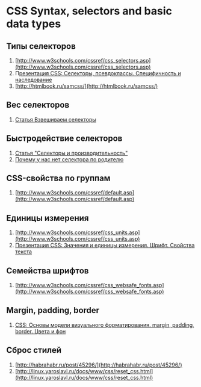 # CSS Syntax, selectors and basic data types
## Типы селекторов
1. [http://www.w3schools.com/cssref/css_selectors.asp](http://www.w3schools.com/cssref/css_selectors.asp)
2. П[резентация CSS: Селекторы, псевдоклассы. Специфичность и наследование](https://events.yandex.ru/lib/talks/560/)
3. [http://htmlbook.ru/samcss/](http://htmlbook.ru/samcss/)
## Вес селекторов
1. [Статья Взвешиваем селекторы](http://habrahabr.ru/post/137588/)
## Быстродействие селекторов
1. [Статья "Селекторы и производительность"](http://webhitech.ru/articles/selectors-performance-part-1/)
2. [Почему у нас нет селектора по родителю]()
## CSS-свойства по группам
1. [http://www.w3schools.com/cssref/default.asp](http://www.w3schools.com/cssref/default.asp)
## Единицы измерения
1. [http://www.w3schools.com/cssref/css_units.asp](http://www.w3schools.com/cssref/css_units.asp)
2. [Презентация CSS: Значения и единицы измерения. Шрифт. Свойства текста](https://events.yandex.ru/lib/talks/561/)
## Семейства шрифтов
1. [http://www.w3schools.com/cssref/css_websafe_fonts.asp](http://www.w3schools.com/cssref/css_websafe_fonts.asp)
## Margin, padding, border
1. [CSS: Основы модели визуального форматирования. margin, padding, border. Цвета и фон](https://events.yandex.ru/lib/talks/561/)
## Сброс стилей
1. [http://habrahabr.ru/post/45296/](http://habrahabr.ru/post/45296/)
2. [http://linux.yaroslavl.ru/docs/www/css/reset_css.html](http://linux.yaroslavl.ru/docs/www/css/reset_css.html)
